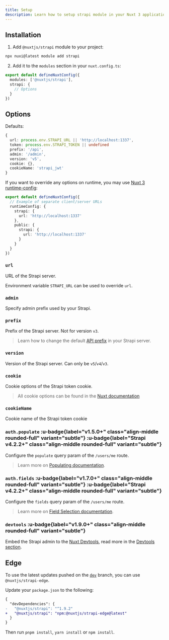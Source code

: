 ```yaml
---
title: Setup
description: Learn how to setup strapi module in your Nuxt 3 application.
---
```


## Installation

1. Add `@nuxtjs/strapi` module to your project:

```bash
npx nuxi@latest module add strapi
```

2. Add it to the `modules` section in your `nuxt.config.ts`:

```ts [nuxt.config.ts]
export default defineNuxtConfig({
  modules: ['@nuxtjs/strapi'],
  strapi: {
    // Options
  }
})
```


## Options

Defaults:

```ts
{
  url: process.env.STRAPI_URL || 'http://localhost:1337',
  token: process.env.STRAPI_TOKEN || undefined
  prefix: '/api',
  admin: '/admin',
  version: 'v5',
  cookie: {},
  cookieName: 'strapi_jwt'
}
```

If you want to override any options on runtime, you may use [Nuxt 3 runtime-config](https://nuxt.com/docs/getting-started/configuration#environment-variables-and-private-tokens):

```ts [nuxt.config.ts]
export default defineNuxtConfig({
  // Example of separate client/server URLs
  runtimeConfig: {
    strapi: {
      url: 'http://localhost:1337'
    },
    public: {
      strapi: {
        url: 'http://localhost:1337'
      }
    }
  }
})
```

### `url`

URL of the Strapi server.

Environment variable `STRAPI_URL` can be used to override `url`.

### `admin`

Specify admin prefix used by your Strapi.

### `prefix`

Prefix of the Strapi server. Not for version `v3`.

> Learn how to change the default [API prefix](https://docs.strapi.io/developer-docs/latest/setup-deployment-guides/configurations/optional/api.html) in your Strapi server.

### `version`

Version of the Strapi server. Can only be `v5`/`v4`/`v3`.

### `cookie`

Cookie options of the Strapi token cookie.

> All cookie options can be found in the [Nuxt documentation](https://nuxt.com/docs/api/composables/use-cookie#options)

### `cookieName`

Cookie name of the Strapi token cookie

### `auth.populate` :u-badge{label="v1.5.0+" class="align-middle rounded-full" variant="subtle"} :u-badge{label="Strapi v4.2.2+" class="align-middle rounded-full" variant="subtle"}

Configure the `populate` query param of the `/users/me` route.

> Learn more on [Populating documentation](https://docs.strapi.io/developer-docs/latest/developer-resources/database-apis-reference/entity-service/populate.html#advanced-populating).

### `auth.fields` :u-badge{label="v1.7.0+" class="align-middle rounded-full" variant="subtle"} :u-badge{label="Strapi v4.2.2+" class="align-middle rounded-full" variant="subtle"}

Configure the `fields` query param of the `/users/me` route.

> Learn more on [Field Selection documentation](https://docs.strapi.io/developer-docs/latest/developer-resources/database-apis-reference/rest/populating-fields.html#field-selection).

### `devtools` :u-badge{label="v1.9.0+" class="align-middle rounded-full" variant="subtle"}

Embed the Strapi admin to the [Nuxt Devtools](https://devtools.nuxtjs.org), read more in the [Devtools section](/devtools).

## Edge

To use the latest updates pushed on the [`dev`](https://github.com/nuxt-modules/strapi/tree/dev) branch, you can use `@nuxtjs/strapi-edge`.

Update your `package.json` to the following:

```diff [package.json]
{
  "devDependencies": {
-   "@nuxtjs/strapi": "^1.9.2"
+   "@nuxtjs/strapi": "npm:@nuxtjs/strapi-edge@latest"
  }
}
```

Then run `pnpm install`, `yarn install` or `npm install`.
